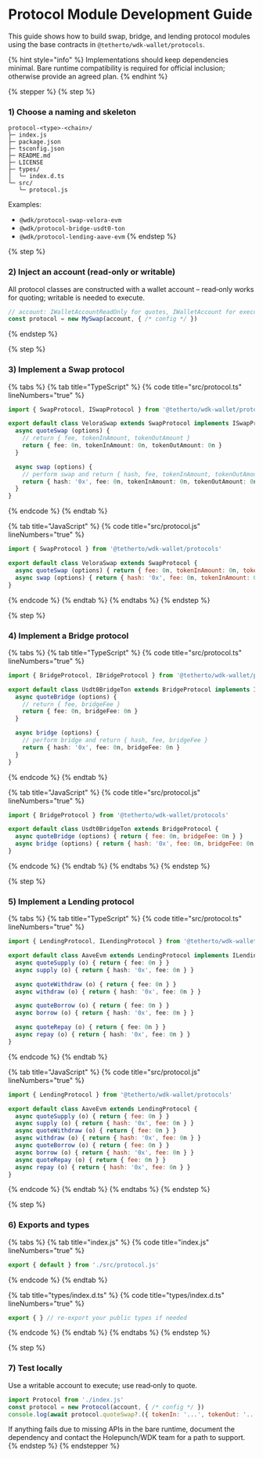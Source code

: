 # Protocol Module Development Guide

This guide shows how to build swap, bridge, and lending protocol modules using the base contracts in `@tetherto/wdk-wallet/protocols`.

{% hint style="info" %}
Implementations should keep dependencies minimal. Bare runtime compatibility is required for official inclusion; otherwise provide an agreed plan.
{% endhint %}

{% stepper %}
{% step %}
### 1) Choose a naming and skeleton

```
protocol-<type>-<chain>/
├─ index.js
├─ package.json
├─ tsconfig.json
├─ README.md
├─ LICENSE
├─ types/
│  └─ index.d.ts
└─ src/
   └─ protocol.js
```

Examples:
- `@wdk/protocol-swap-velora-evm`
- `@wdk/protocol-bridge-usdt0-ton`
- `@wdk/protocol-lending-aave-evm`
{% endstep %}

{% step %}
### 2) Inject an account (read‑only or writable)

All protocol classes are constructed with a wallet account – read‑only works for quoting; writable is needed to execute.

```ts
// account: IWalletAccountReadOnly for quotes, IWalletAccount for execute
const protocol = new MySwap(account, { /* config */ })
```
{% endstep %}

{% step %}
### 3) Implement a Swap protocol

{% tabs %}
{% tab title="TypeScript" %}
{% code title="src/protocol.ts" lineNumbers="true" %}
```ts
import { SwapProtocol, ISwapProtocol } from '@tetherto/wdk-wallet/protocols'

export default class VeloraSwap extends SwapProtocol implements ISwapProtocol {
  async quoteSwap (options) {
    // return { fee, tokenInAmount, tokenOutAmount }
    return { fee: 0n, tokenInAmount: 0n, tokenOutAmount: 0n }
  }

  async swap (options) {
    // perform swap and return { hash, fee, tokenInAmount, tokenOutAmount }
    return { hash: '0x', fee: 0n, tokenInAmount: 0n, tokenOutAmount: 0n }
  }
}
```
{% endcode %}
{% endtab %}

{% tab title="JavaScript" %}
{% code title="src/protocol.js" lineNumbers="true" %}
```js
import { SwapProtocol } from '@tetherto/wdk-wallet/protocols'

export default class VeloraSwap extends SwapProtocol {
  async quoteSwap (options) { return { fee: 0n, tokenInAmount: 0n, tokenOutAmount: 0n } }
  async swap (options) { return { hash: '0x', fee: 0n, tokenInAmount: 0n, tokenOutAmount: 0n } }
}
```
{% endcode %}
{% endtab %}
{% endtabs %}
{% endstep %}

{% step %}
### 4) Implement a Bridge protocol

{% tabs %}
{% tab title="TypeScript" %}
{% code title="src/protocol.ts" lineNumbers="true" %}
```ts
import { BridgeProtocol, IBridgeProtocol } from '@tetherto/wdk-wallet/protocols'

export default class Usdt0BridgeTon extends BridgeProtocol implements IBridgeProtocol {
  async quoteBridge (options) {
    // return { fee, bridgeFee }
    return { fee: 0n, bridgeFee: 0n }
  }

  async bridge (options) {
    // perform bridge and return { hash, fee, bridgeFee }
    return { hash: '0x', fee: 0n, bridgeFee: 0n }
  }
}
```
{% endcode %}
{% endtab %}

{% tab title="JavaScript" %}
{% code title="src/protocol.js" lineNumbers="true" %}
```js
import { BridgeProtocol } from '@tetherto/wdk-wallet/protocols'

export default class Usdt0BridgeTon extends BridgeProtocol {
  async quoteBridge (options) { return { fee: 0n, bridgeFee: 0n } }
  async bridge (options) { return { hash: '0x', fee: 0n, bridgeFee: 0n } }
}
```
{% endcode %}
{% endtab %}
{% endtabs %}
{% endstep %}

{% step %}
### 5) Implement a Lending protocol

{% tabs %}
{% tab title="TypeScript" %}
{% code title="src/protocol.ts" lineNumbers="true" %}
```ts
import { LendingProtocol, ILendingProtocol } from '@tetherto/wdk-wallet/protocols'

export default class AaveEvm extends LendingProtocol implements ILendingProtocol {
  async quoteSupply (o) { return { fee: 0n } }
  async supply (o) { return { hash: '0x', fee: 0n } }

  async quoteWithdraw (o) { return { fee: 0n } }
  async withdraw (o) { return { hash: '0x', fee: 0n } }

  async quoteBorrow (o) { return { fee: 0n } }
  async borrow (o) { return { hash: '0x', fee: 0n } }

  async quoteRepay (o) { return { fee: 0n } }
  async repay (o) { return { hash: '0x', fee: 0n } }
}
```
{% endcode %}
{% endtab %}

{% tab title="JavaScript" %}
{% code title="src/protocol.js" lineNumbers="true" %}
```js
import { LendingProtocol } from '@tetherto/wdk-wallet/protocols'

export default class AaveEvm extends LendingProtocol {
  async quoteSupply (o) { return { fee: 0n } }
  async supply (o) { return { hash: '0x', fee: 0n } }
  async quoteWithdraw (o) { return { fee: 0n } }
  async withdraw (o) { return { hash: '0x', fee: 0n } }
  async quoteBorrow (o) { return { fee: 0n } }
  async borrow (o) { return { hash: '0x', fee: 0n } }
  async quoteRepay (o) { return { fee: 0n } }
  async repay (o) { return { hash: '0x', fee: 0n } }
}
```
{% endcode %}
{% endtab %}
{% endtabs %}
{% endstep %}

{% step %}
### 6) Exports and types

{% tabs %}
{% tab title="index.js" %}
{% code title="index.js" lineNumbers="true" %}
```js
export { default } from './src/protocol.js'
```
{% endcode %}
{% endtab %}

{% tab title="types/index.d.ts" %}
{% code title="types/index.d.ts" lineNumbers="true" %}
```ts
export { } // re‑export your public types if needed
```
{% endcode %}
{% endtab %}
{% endtabs %}
{% endstep %}

{% step %}
### 7) Test locally

Use a writable account to execute; use read‑only to quote.

```js
import Protocol from './index.js'
const protocol = new Protocol(account, { /* config */ })
console.log(await protocol.quoteSwap?.({ tokenIn: '...', tokenOut: '...', tokenOutAmount: 1n }))
```

If anything fails due to missing APIs in the bare runtime, document the dependency and contact the Holepunch/WDK team for a path to support.
{% endstep %}
{% endstepper %}
